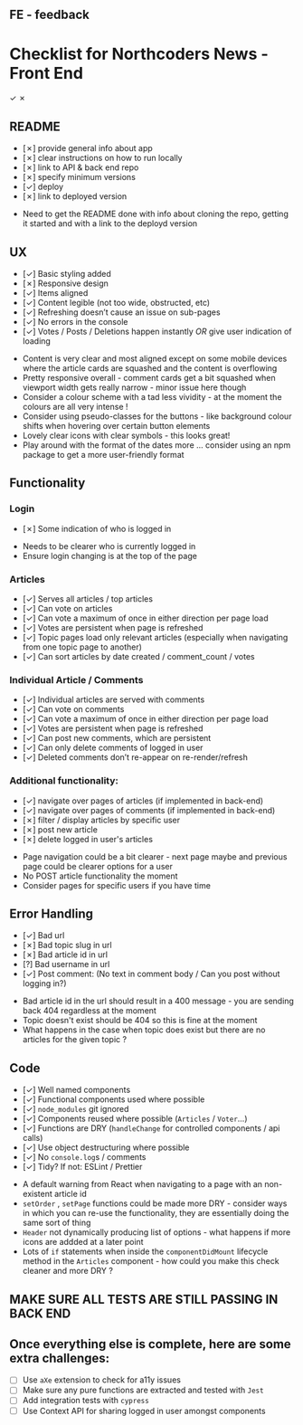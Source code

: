 ## FE - feedback

# Checklist for Northcoders News - Front End
✓
✗
## README

- [✗] provide general info about app
- [✗] clear instructions on how to run locally
- [✗] link to API & back end repo
- [✗] specify minimum versions
- [✓] deploy
- [✗] link to deployed version

* Need to get the README done with info about cloning the repo, getting it started and with a link to the deployd version

## UX

- [✓] Basic styling added
- [✗] Responsive design
- [✓] Items aligned
- [✓] Content legible (not too wide, obstructed, etc)
- [✓] Refreshing doesn’t cause an issue on sub-pages
- [✓] No errors in the console
- [✓] Votes / Posts / Deletions happen instantly _OR_ give user indication of loading

* Content is very clear and most aligned except on some mobile devices where the article cards are squashed and the content is overflowing
* Pretty responsive overall - comment cards get a bit squashed when viewport width gets really narrow - minor issue here though
* Consider a colour scheme with a tad less vividity - at the moment the colours are all very intense !
* Consider using pseudo-classes for the buttons - like background colour shifts when hovering over certain button elements
* Lovely clear icons with clear symbols - this looks great!
* Play around with the format of the dates more ... consider using an npm package to get a more user-friendly format


## Functionality

### Login

- [✗] Some indication of who is logged in

* Needs to be clearer who is currently logged in
* Ensure login changing is at the top of the page


### Articles

- [✓] Serves all articles / top articles
- [✓] Can vote on articles
- [✓] Can vote a maximum of once in either direction per page load
- [✓] Votes are persistent when page is refreshed
- [✓] Topic pages load only relevant articles (especially when navigating from one topic page to another)
- [✓] Can sort articles by date created / comment_count / votes

### Individual Article / Comments

- [✓] Individual articles are served with comments
- [✓] Can vote on comments
- [✓] Can vote a maximum of once in either direction per page load
- [✓] Votes are persistent when page is refreshed
- [✓] Can post new comments, which are persistent
- [✓] Can only delete comments of logged in user
- [✓] Deleted comments don’t re-appear on re-render/refresh

### Additional functionality:

- [✓] navigate over pages of articles (if implemented in back-end)
- [✓] navigate over pages of comments (if implemented in back-end)
- [✗] filter / display articles by specific user
- [✗] post new article
- [✗] delete logged in user's articles

* Page navigation could be a bit clearer - next page maybe and previous page could be clearer options for a user
* No POST article functionality the moment
* Consider pages for specific users if you have time


## Error Handling

- [✓] Bad url
- [✗] Bad topic slug in url
- [✗] Bad article id in url
- [?] Bad username in url
- [✓] Post comment: (No text in comment body / Can you post without logging in?)

* Bad article id in the url should result in a 400 message - you are sending back 404 regardless at the moment
* Topic doesn't exist should be 404 so this is fine at the moment
* What happens in the case when topic does exist but there are no articles for the given topic ?


## Code

- [✓] Well named components
- [✓] Functional components used where possible
- [✓] `node_modules` git ignored
- [✓] Components reused where possible (`Articles` / `Voter`...)
- [✓] Functions are DRY (`handleChange` for controlled components / api calls)
- [✓] Use object destructuring where possible
- [✓] No `console.log`s / comments
- [✓] Tidy? If not: ESLint / Prettier

* A default warning from React when navigating to a page with an non-existent article id
* `setOrder` , `setPage` functions could be made more DRY - consider ways in which you can re-use the functionality, they are essentially doing the same sort of thing
* `Header` not dynamically producing list of options - what happens if more icons are addded at a later point
* Lots of `if` statements when inside the `componentDidMount` lifecycle method in the `Articles` component - how could you make this check cleaner and more DRY ?


## MAKE SURE ALL TESTS ARE STILL PASSING IN BACK END

## Once everything else is complete, here are some extra challenges:

- [ ] Use `aXe` extension to check for a11y issues
- [ ] Make sure any pure functions are extracted and tested with `Jest`
- [ ] Add integration tests with `cypress`
- [ ] Use Context API for sharing logged in user amongst components
